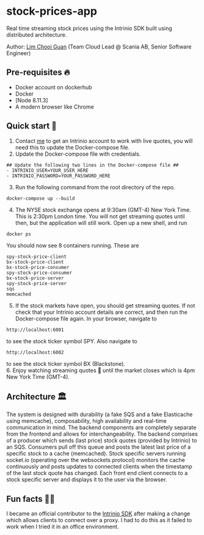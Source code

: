 # stock-prices-app
Real time streaming stock prices using the Intrinio SDK built using distributed architecture.

Author: [Lim Chooi Guan](https://www.linkedin.com/in/cgl88/) (Team Cloud Lead @ Scania AB, Senior Software Engineer)

## Pre-requisites 🔥
* Docker account on dockerhub  
* Docker  
* [Node 8.11.3]
* A modern browser like Chrome

## Quick start 🍕
1. Contact [me](https://www.linkedin.com/in/cgl88/) to get an Intrinio account to work with live quotes, you will need this to update the Docker-compose file.
2. Update the Docker-compose file with credentials.
```
## Update the following two lines in the Docker-compose file ##
- INTRINIO_USER=YOUR_USER_HERE
- INTRINIO_PASSWORD=YOUR_PASSWORD_HERE
```
3. Run the following command from the root directory of the repo.
```
docker-compose up --build
```
4. The NYSE stock exchange opens at 9:30am (GMT-4) New York Time.  This is 2:30pm London time.  You will not get streaming quotes until then, but the application will still work.  Open up a new shell, and run
```
docker ps
```
You should now see 8 containers running.  These are
```
spy-stock-price-client
bx-stock-price-client
bx-stock-price-consumer
spy-stock-price-consumer
bx-stock-price-server
spy-stock-price-server
sqs
memcached
```
5. If the stock markets have open, you should get streaming quotes.  If not check that your Intrinio account details are correct, and then run the Docker-compose file again.  In your browser, navigate to
```
http://localhost:6001
```
to see the stock ticker symbol SPY.  Also navigate to
```
http://localhost:6002
```
to see the stock ticker symbol BX (Blackstone).  
6. Enjoy watching streaming quotes 🎉 until the market closes which is 4pm New York Time (GMT-4).

## Architecture 🏛
The system is designed with durability (a fake SQS and a fake Elasticache using memcache), composability, high availability and real-time communication in mind.  The backend components are completely separate from the frontend and allows for interchangeability.
The backend comprises of a producer which sends (last price) stock quotes (provided by Intrinio) to an SQS.  Consumers pull off this queue and posts the latest last price of a specific stock to a cache (memcached).  Stock specific servers running socket.io (operating over the websockets protocol) monitors the cache continuously and posts updates to connected clients when the timestamp of the last stock quote has changed.  Each front end client connects to a stock specific server and displays it to the user via the browser.

## Fun facts 🍄🤪
I became an official contributor to the [Intrinio SDK](https://github.com/intrinio/intrinio-realtime-node-sdk/graphs/contributors) after making a change which allows clients to connect over a proxy.  I had to do this as it failed to work when I tried it in an office environment.
